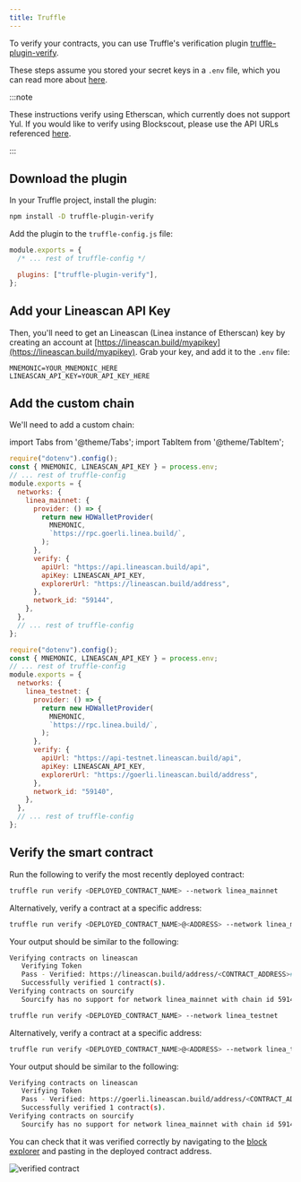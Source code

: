 ```yaml
---
title: Truffle
---
```


To verify your contracts, you can use Truffle's verification plugin [truffle-plugin-verify](https://github.com/rkalis/truffle-plugin-verify).

These steps assume you stored your secret keys in a `.env` file, which you can read more about [here](./../deploy-smart-contract/truffle.mdx/#truffle-configjs).

:::note

These instructions verify using Etherscan, which currently does not support Yul. If you would like to verify using Blockscout, please use the API URLs referenced [here](../../../use-mainnet/info-contracts.md#block-explorers).

:::

## Download the plugin

In your Truffle project, install the plugin:

```bash
npm install -D truffle-plugin-verify
```

Add the plugin to the `truffle-config.js` file:

```javascript
module.exports = {
  /* ... rest of truffle-config */

  plugins: ["truffle-plugin-verify"],
};
```

## Add your Lineascan API Key

Then, you'll need to get an Lineascan (Linea instance of Etherscan) key by creating an account at [https://lineascan.build/myapikey](https://lineascan.build/myapikey). Grab your key, and add it to the `.env` file:

```
MNEMONIC=YOUR_MNEMONIC_HERE
LINEASCAN_API_KEY=YOUR_API_KEY_HERE
```

## Add the custom chain

We'll need to add a custom chain:

import Tabs from '@theme/Tabs'; import TabItem from '@theme/TabItem';

<Tabs className="my-tabs">
  <TabItem value="Mainnet" label="Mainnet" default>

```javascript
require("dotenv").config();
const { MNEMONIC, LINEASCAN_API_KEY } = process.env;
// ... rest of truffle-config
module.exports = {
  networks: {
    linea_mainnet: {
      provider: () => {
        return new HDWalletProvider(
          MNEMONIC,
          `https://rpc.goerli.linea.build/`,
        );
      },
      verify: {
        apiUrl: "https://api.lineascan.build/api",
        apiKey: LINEASCAN_API_KEY,
        explorerUrl: "https://lineascan.build/address",
      },
      network_id: "59144",
    },
  },
  // ... rest of truffle-config
};
```
  </TabItem>
  <TabItem value="Testnet" label="Testnet" default>

```javascript
require("dotenv").config();
const { MNEMONIC, LINEASCAN_API_KEY } = process.env;
// ... rest of truffle-config
module.exports = {
  networks: {
    linea_testnet: {
      provider: () => {
        return new HDWalletProvider(
          MNEMONIC,
          `https://rpc.linea.build/`,
        );
      },
      verify: {
        apiUrl: "https://api-testnet.lineascan.build/api",
        apiKey: LINEASCAN_API_KEY,
        explorerUrl: "https://goerli.lineascan.build/address",
      },
      network_id: "59140",
    },
  },
  // ... rest of truffle-config
};
```

  </TabItem>
</Tabs>

## Verify the smart contract

Run the following to verify the most recently deployed contract:

<Tabs className="my-tabs">
  <TabItem value="Mainnet" label="Mainnet" default>

```bash
truffle run verify <DEPLOYED_CONTRACT_NAME> --network linea_mainnet
```

Alternatively, verify a contract at a specific address:

```bash
truffle run verify <DEPLOYED_CONTRACT_NAME>@<ADDRESS> --network linea_mainnet
```

Your output should be similar to the following:

```bash
Verifying contracts on lineascan
   Verifying Token
   Pass - Verified: https://lineascan.build/address/<CONTRACT_ADDRESS>#code
   Successfully verified 1 contract(s).
Verifying contracts on sourcify
   Sourcify has no support for network linea_mainnet with chain id 59144
```

  </TabItem>
  <TabItem value="Testnet" label="Testnet" default>

```bash
truffle run verify <DEPLOYED_CONTRACT_NAME> --network linea_testnet
```

Alternatively, verify a contract at a specific address:

```bash
truffle run verify <DEPLOYED_CONTRACT_NAME>@<ADDRESS> --network linea_testnet
```

Your output should be similar to the following:

```bash
Verifying contracts on lineascan
   Verifying Token
   Pass - Verified: https://goerli.lineascan.build/address/<CONTRACT_ADDRESS>#code
   Successfully verified 1 contract(s).
Verifying contracts on sourcify
   Sourcify has no support for network linea_mainnet with chain id 59140
```

  </TabItem>
</Tabs>

You can check that it was verified correctly by navigating to the [block explorer](https://lineascan.build/) and pasting in the deployed contract address.

![verified contract](./../../../../static/img/quests/lineascan_verification.png)

